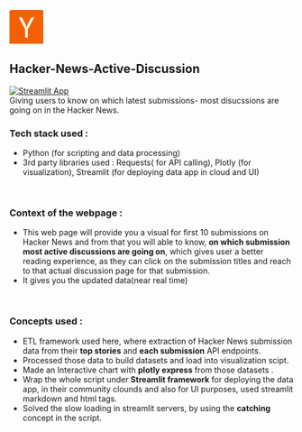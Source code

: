 <img src="https://github.com/arghanilhub/Hacker-News-Active-Discussion-/blob/main/hc.png" alt="Y combinator"
 style="width:60px;height:60px;"> 
 ## Hacker-News-Active-Discussion
 [![Streamlit App](https://static.streamlit.io/badges/streamlit_badge_black_white.svg)](https://hackernewsdiscussions.streamlit.app/)  
Giving users to know on which latest submissions- most disucssions are going on in the Hacker News.
<br />
### Tech stack used :
* Python (for scripting and data processing) <br /> 
* 3rd party libraries used : Requests( for API calling), Plotly (for visualization), Streamlit (for deploying data app in cloud and UI)   
<br />

### Context of the webpage :
* This web page will provide you a visual for first 10 submissions on Hacker News and from that you will able to know, **on which submission most active discussions are going on**, which gives user a better reading experience, as they can click on the submission titles and reach to that actual discussion page for that submission. <br />
* It gives you the updated data(near real time)
<br />

 ### Concepts used :
 * ETL framework used here, where extraction of Hacker News submission data from their **top stories** and **each submission** API endpoints. <br />
 * Processed those data to build datasets and load into visualization scipt. <br />
 * Made an Interactive chart with **plotly express** from those datasets . <br /> 
 * Wrap the whole script under **Streamlit framework** for deploying the data app, in their community clounds and also for UI purposes, used streamlit markdown and html tags. <br />
 * Solved the slow loading in streamlit servers, by using the **catching** concept in the script. 
   
